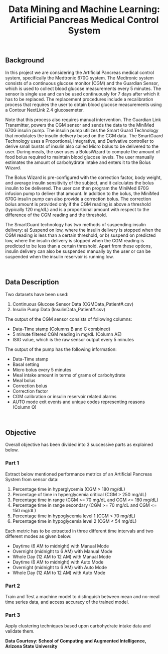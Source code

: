 <h1 align="center">Data Mining and Machine Learning: <br> Artificial Pancreas Medical Control System</h1>

<br>
<h2>Background</h2>

In this project we are considering the Artificial Pancreas medical control system, specifically the Medtronic 670G system. The Medtronic system consists of a continuous glucose monitor (CGM) and the Guardian Sensor, which is used to collect blood glucose measurements every 5 minutes. The sensor is single use and can be used continuously for 7 days after which it has to be replaced. The replacement procedures include a recalibration process that requires the user to obtain blood glucose measurements using a Contour NextLink 2.4 glucosemeter.

Note that this process also requires manual intervention. The Guardian Link Transmitter, powers the CGM sensor and sends the data to the MiniMed 670G insulin pump. The insulin pump utilizes the Smart Guard Technology that modulates the insulin delivery based on the CGM data. The SmartGuard Technology uses a Proportional, Integrative, and Derivative controller to derive small bursts of insulin also called Micro bolus to be delivered to the user. During meals, the user uses a BolusWizard to compute the amount of food bolus required to maintain blood glucose levels. The user manually estimates the amount of carbohydrate intake and enters it to the Bolus Wizard.

The Bolus Wizard is pre-configured with the correction factor, body weight, and average insulin sensitivity of the subject, and it calculates the bolus insulin to be delivered. The user can then program the MiniMed 670G infusion pump to deliver that amount. In addition to the bolus, the MiniMed 670G insulin pump can also provide a correction bolus. The correction bolus amount is provided only if the CGM reading is above a threshold (typically 120 mg/dL) and is a proportional amount with respect to the difference of the CGM reading and the threshold.

The SmartGuard technology has two methods of suspending insulin delivery: a) Suspend on low, where the insulin delivery is stopped when the CGM reading is less than a certain threshold, or b) suspend on predicted low, where the insulin delivery is stopped when the CGM reading is predicted to be less than a certain threshold. Apart from these options, insulin delivery can also be suspended manually by the user or can be suspended when the insulin reservoir is running low.

<br>
<h2>Data Description</h2>

Two datasets have been used:
1.	Continuous Glucose Sensor Data (CGMData_Patient#.csv)
2.	Insulin Pump Data (InsulinData_Patient#.csv)

The output of the CGM sensor consists of following columns:
-	Data-Time stamp (Columns B and C combined)
-	5 minute filtered CGM reading in mg/dL (Column AE)
-	ISIG value, which is the raw sensor output every 5 minutes

The output of the pump has the following information:
-	Data-Time stamp
-	Basal setting
-	Micro bolus every 5 minutes
-	Meal intake amount in terms of grams of carbohydrate
-	Meal bolus
-	Correction bolus
-	Correction factor
-	CGM calibration or insulin reservoir related alarms
-	AUTO mode exit events and unique codes representing reasons (Column Q)

<br>
<h2>Objective</h2>
Overall objective has been divided into 3 successive parts as explained below.


<h3>Part 1</h3>

Extract below mentioned performance metrics of an Artificial Pancreas System from sensor data:
1.	Percentage time in hyperglycemia (CGM > 180 mg/dL)
2.	Percentage of time in hyperglycemia critical (CGM > 250 mg/dL)
3.	Percentage time in range (CGM >= 70 mg/dL and CGM <= 180 mg/dL)
4.	Percentage time in range secondary (CGM >= 70 mg/dL and CGM <= 150 mg/dL)
5.	Percentage time in hypoglycemia level 1 (CGM < 70 mg/dL)
6.	Percentage time in hypoglycemia level 2 (CGM < 54 mg/dL)

Each metric has to be extracted in three different time intervals and two different modes as given below:
-	Daytime (6 AM to midnight) with Manual Mode
-	Overnight (midnight to 6 AM) with Manual Mode
-	Whole Day (12 AM to 12 AM) with Manual Mode
-	Daytime (6 AM to midnight) with Auto Mode
-	Overnight (midnight to 6 AM) with Auto Mode
-	Whole Day (12 AM to 12 AM) with Auto Mode


<h3>Part 2</h3>

Train and Test a machine model to distinguish between mean and no-meal time series data, and access accuracy of the trained model.


<h3>Part 3</h3> 

Apply clustering techniques based upon carbohydrate intake data and validate them.


**Data Courtesy: School of Computing and Augmented Intelligence, Arizona State University**
